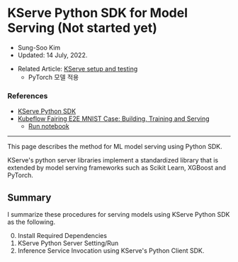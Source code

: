 # KServe Python SDK for Model Serving (Not started yet)

- Sung-Soo Kim
- Updated: 14 July, 2022.

* Related Article: [KServe setup and testing](https://github.com/traindb-project/traindb-ml/tree/main/kserve)
	* PyTorch 모델 적용

### References

* [KServe Python SDK](https://kserve.github.io/website/master/sdk_docs/sdk_doc/)
* [Kubeflow Fairing E2E MNIST Case: Building, Training and Serving](https://notebook.community/kubeflow/fairing/examples/mnist/mnist_e2e_on_prem)
	* [Run notebook](https://deepnote.com/workspace/personal-workspace-ab76-d3c1d920-c178-43ec-9793-5be9e81befc3/project/fairing-ee1007f1-7bfd-40ab-8c64-6858b2f11ec4/%2Fexamples%2Fmnist%2Fmnist_e2e_on_prem.ipynb) 	

---

This page describes the method for ML model serving using Python SDK.

KServe's python server libraries implement a standardized library that is extended by model serving frameworks such as Scikit Learn, XGBoost and PyTorch. 

## Summary

I summarize these procedures for serving models using KServe Python SDK as the following.

0. Install Required Dependencies
1. KServe Python Server Setting/Run
2. Inference Service Invocation using KServe's Python Client SDK. 


   
   
   

   
    	


